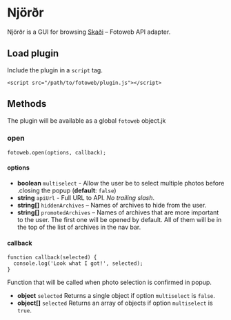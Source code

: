 # Njörðr
Njörðr is a GUI for browsing [Skaði](https://github.com/Turistforeningen/Skadi) – Fotoweb API adapter.

## Load plugin
Include the plugin in a `script` tag.
```
<script src="/path/to/fotoweb/plugin.js"></script>
```
## Methods
The plugin will be available as a global `fotoweb` object.jk
### open
```
fotoweb.open(options, callback);
```
#### options
* **boolean** `multiselect` - Allow the user be to select multiple photos before .closing the popup (**default**: `false`)
* **string** `apiUrl` - Full URL to API. *No trailing slash*.
* **string[]** `hiddenArchives` – Names of archives to hide from the user.
* **string[]** `promotedArchives` – Names of archives that are more important to the user. The first one will be opened by default. All of them will be in the top of the list of archives in the nav bar.

#### callback
```
function callback(selected) {
  console.log('Look what I got!', selected);
}
```
Function that will be called when photo selection is confirmed in popup.

* **object** `selected` Returns a single object if option `multiselect` is `false`.
* **object[]** `selected` Returns an array of objects if option `multiselect` is `true`.
